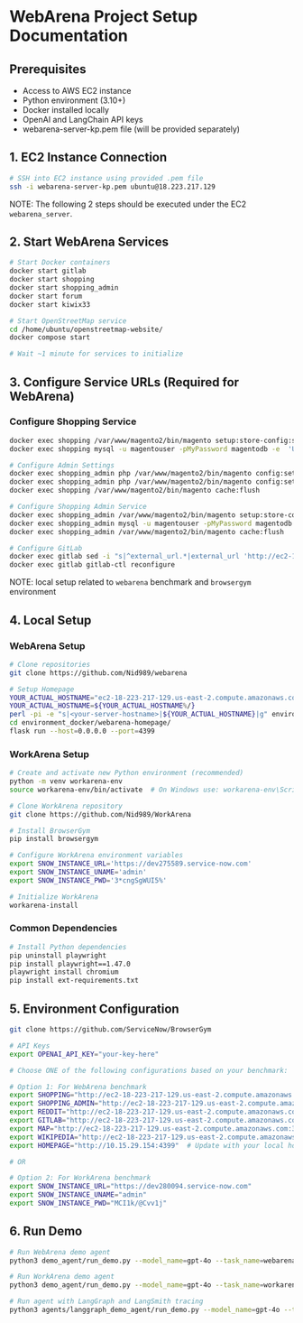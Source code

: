 # WebArena Project Setup Documentation

## Prerequisites

- Access to AWS EC2 instance
- Python environment (3.10+)
- Docker installed locally
- OpenAI and LangChain API keys
- webarena-server-kp.pem file (will be provided separately)

## 1. EC2 Instance Connection 
```bash
# SSH into EC2 instance using provided .pem file
ssh -i webarena-server-kp.pem ubuntu@18.223.217.129
```

NOTE: The following 2 steps should be executed under the EC2 `webarena_server`.

## 2. Start WebArena Services
```bash
# Start Docker containers
docker start gitlab
docker start shopping
docker start shopping_admin
docker start forum
docker start kiwix33

# Start OpenStreetMap service
cd /home/ubuntu/openstreetmap-website/
docker compose start

# Wait ~1 minute for services to initialize
```

## 3. Configure Service URLs (Required for WebArena)

### Configure Shopping Service
```bash
docker exec shopping /var/www/magento2/bin/magento setup:store-config:set --base-url="http://ec2-18-223-217-129.us-east-2.compute.amazonaws.com:7770"
docker exec shopping mysql -u magentouser -pMyPassword magentodb -e  'UPDATE core_config_data SET value="http://ec2-18-223-217-129.us-east-2.compute.amazonaws.com:7770/" WHERE path = "web/secure/base_url";'

# Configure Admin Settings
docker exec shopping_admin php /var/www/magento2/bin/magento config:set admin/security/password_is_forced 0
docker exec shopping_admin php /var/www/magento2/bin/magento config:set admin/security/password_lifetime 0
docker exec shopping /var/www/magento2/bin/magento cache:flush

# Configure Shopping Admin Service
docker exec shopping_admin /var/www/magento2/bin/magento setup:store-config:set --base-url="http://ec2-18-223-217-129.us-east-2.compute.amazonaws.com:7780"
docker exec shopping_admin mysql -u magentouser -pMyPassword magentodb -e  'UPDATE core_config_data SET value="http://ec2-18-223-217-129.us-east-2.compute.amazonaws.com:7780/" WHERE path = "web/secure/base_url";'
docker exec shopping_admin /var/www/magento2/bin/magento cache:flush

# Configure GitLab
docker exec gitlab sed -i "s|^external_url.*|external_url 'http://ec2-18-223-217-129.us-east-2.compute.amazonaws.com:8023'|" /etc/gitlab/gitlab.rb
docker exec gitlab gitlab-ctl reconfigure
```

NOTE: local setup related to `webarena` benchmark and `browsergym` environment

## 4. Local Setup

### WebArena Setup
```bash
# Clone repositories
git clone https://github.com/Nid989/webarena

# Setup Homepage
YOUR_ACTUAL_HOSTNAME="ec2-18-223-217-129.us-east-2.compute.amazonaws.com"
YOUR_ACTUAL_HOSTNAME=${YOUR_ACTUAL_HOSTNAME%/}
perl -pi -e "s|<your-server-hostname>|${YOUR_ACTUAL_HOSTNAME}|g" environment_docker/webarena-homepage/templates/index.html
cd environment_docker/webarena-homepage/
flask run --host=0.0.0.0 --port=4399
```

### WorkArena Setup
```bash
# Create and activate new Python environment (recommended)
python -m venv workarena-env
source workarena-env/bin/activate  # On Windows use: workarena-env\Scripts\activate

# Clone WorkArena repository
git clone https://github.com/Nid989/WorkArena

# Install BrowserGym
pip install browsergym

# Configure WorkArena environment variables
export SNOW_INSTANCE_URL='https://dev275589.service-now.com'
export SNOW_INSTANCE_UNAME='admin'
export SNOW_INSTANCE_PWD='3*cngSgWUI5%'

# Initialize WorkArena
workarena-install
```

### Common Dependencies
```bash
# Install Python dependencies
pip uninstall playwright
pip install playwright==1.47.0
playwright install chromium
pip install ext-requirements.txt
```

## 5. Environment Configuration
```bash
git clone https://github.com/ServiceNow/BrowserGym 

# API Keys
export OPENAI_API_KEY="your-key-here"

# Choose ONE of the following configurations based on your benchmark:

# Option 1: For WebArena benchmark
export SHOPPING="http://ec2-18-223-217-129.us-east-2.compute.amazonaws.com:7770"
export SHOPPING_ADMIN="http://ec2-18-223-217-129.us-east-2.compute.amazonaws.com:7780/admin"
export REDDIT="http://ec2-18-223-217-129.us-east-2.compute.amazonaws.com:9999"
export GITLAB="http://ec2-18-223-217-129.us-east-2.compute.amazonaws.com:8023"
export MAP="http://ec2-18-223-217-129.us-east-2.compute.amazonaws.com:3000"
export WIKIPEDIA="http://ec2-18-223-217-129.us-east-2.compute.amazonaws.com:8888/wikipedia_en_all_maxi_2022-05/A/User:The_other_Kiwix_guy/Landing"
export HOMEPAGE="http://10.15.29.154:4399"  # Update with your local host

# OR

# Option 2: For WorkArena benchmark
export SNOW_INSTANCE_URL="https://dev280094.service-now.com"
export SNOW_INSTANCE_UNAME="admin"
export SNOW_INSTANCE_PWD="MCI1k/@Cvv1j"
```

## 6. Run Demo 
```bash
# Run WebArena demo agent
python3 demo_agent/run_demo.py --model_name=gpt-4o --task_name=webarena.196 

# Run WorkArena demo agent
python3 demo_agent/run_demo.py --model_name=gpt-4o --task_name=workarena.servicenow.order-ipad-pro

# Run agent with LangGraph and LangSmith tracing
python3 agents/langgraph_demo_agent/run_demo.py --model_name=gpt-4o --task_name=webarena.196
```